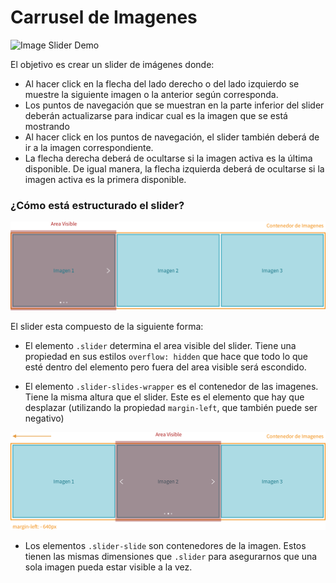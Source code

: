 # Carrusel de Imagenes

![Image Slider Demo](images/demo_low.gif "Demo")

El objetivo es crear un slider de imágenes donde:

- Al hacer click en la flecha del lado derecho o del lado izquierdo se muestre la siguiente imagen o la anterior según corresponda.
- Los puntos de navegación que se muestran en la parte inferior del slider deberán actualizarse para indicar cual es la imagen que se está mostrando
- Al hacer click en los puntos de navegación, el slider también deberá de ir a la imagen correspondiente.
- La flecha derecha deberá de ocultarse si la imagen activa es la última disponible. De igual manera, la flecha izquierda deberá de ocultarse si la imagen activa es la primera disponible.

### ¿Cómo está estructurado el slider?

![Diagrama Slider 1](images/Diagrama_Silde1.png "Diagrama 1")

El slider esta compuesto de la siguiente forma:

- El elemento `.slider` determina el area visible del slider. Tiene una propiedad en sus estilos `overflow: hidden` que hace que todo lo que esté dentro del elemento pero fuera del area visible será escondido.

- El elemento `.slider-slides-wrapper` es el contenedor de las imagenes. Tiene la misma altura que el slider. Este es el elemento que hay que desplazar (utilizando la propiedad `margin-left`, que también puede ser negativo)

![Diagrama Slider 2](images/Diagrama_Slide2.png "Diagrama 2")

- Los elementos `.slider-slide` son contenedores de la imagen. Estos tienen las mismas dimensiones que `.slider` para asegurarnos que una sola imagen pueda estar visible a la vez.
